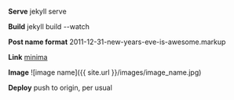 **Serve**
jekyll serve

**Build**
jekyll build --watch

**Post name format**
2011-12-31-new-years-eve-is-awesome.markup

**Link**
[minima](https://github.com/jekyll/minima)

**Image**
![image name]({{ site.url }}/images/image_name.jpg)

**Deploy**
push to origin, per usual